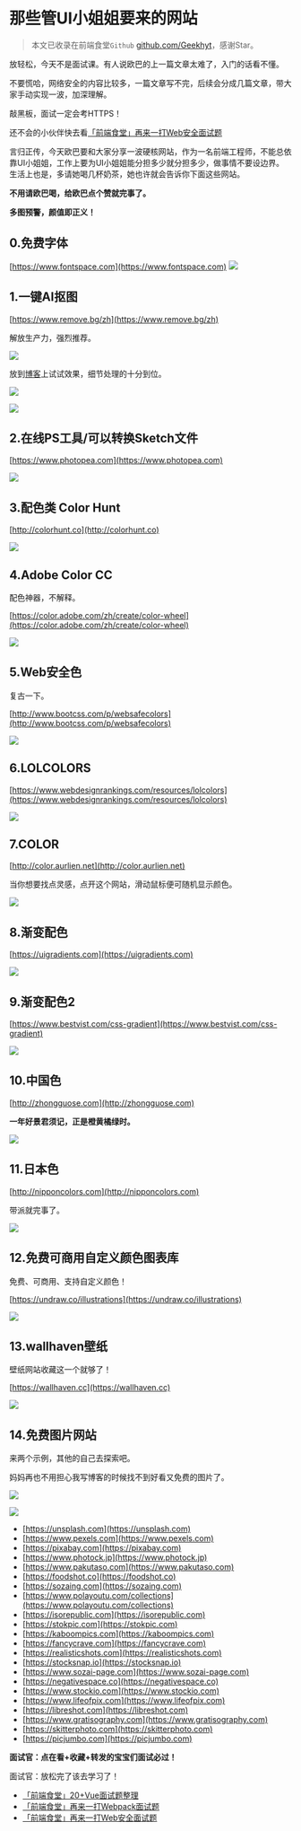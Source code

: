 # 那些管UI小姐姐要来的网站

> 本文已收录在前端食堂`Github` [github.com/Geekhyt](https://github.com/Geekhyt/front-end-canteen/)，感谢Star。

放轻松，今天不是面试课。有人说欧巴的上一篇文章太难了，入门的话看不懂。

不要慌哈，网络安全的内容比较多，一篇文章写不完，后续会分成几篇文章，带大家手动实现一波，加深理解。

敲黑板，面试一定会考HTTPS！

还不会的小伙伴快去看[「前端食堂」再来一打Web安全面试题](https://juejin.im/post/5e78d298f265da576a57a6bc)

言归正传，今天欧巴要和大家分享一波硬核网站，作为一名前端工程师，不能总依靠UI小姐姐，工作上要为UI小姐姐能分担多少就分担多少，做事情不要设边界。生活上也是，多请她喝几杯奶茶，她也许就会告诉你下面这些网站。

**不用请欧巴喝，给欧巴点个赞就完事了。**


**多图预警，颜值即正义！**


## 0.免费字体

[https://www.fontspace.com](https://www.fontspace.com)
![](https://imgkr.cn-bj.ufileos.com/efb7581a-3f18-4392-8310-5eb628b3b075.png)


## 1.一键AI抠图

[https://www.remove.bg/zh](https://www.remove.bg/zh)

解放生产力，强烈推荐。



![](https://imgkr.cn-bj.ufileos.com/411cad98-197d-45eb-be0e-8a8c99940b2a.png)

放到[博客](https://hungryturbo.com/)上试试效果，细节处理的十分到位。

![](https://imgkr.cn-bj.ufileos.com/fdbd4ff9-fccb-45ba-94d2-95f6703cb5d5.png)

![](https://imgkr.cn-bj.ufileos.com/a6caab47-2358-438a-a2b2-bad898da5554.png)




## 2.在线PS工具/可以转换Sketch文件

[https://www.photopea.com](https://www.photopea.com)


![](https://imgkr.cn-bj.ufileos.com/bda40ebf-5923-4a30-a1ed-56daa561343c.png)


## 3.配色类 Color Hunt

[http://colorhunt.co](http://colorhunt.co)

![](https://imgkr.cn-bj.ufileos.com/f32fee6b-0656-4806-aee0-c37b7409b8ea.png)


## 4.Adobe Color CC

配色神器，不解释。

[https://color.adobe.com/zh/create/color-wheel](https://color.adobe.com/zh/create/color-wheel)

![](https://imgkr.cn-bj.ufileos.com/ab04db4c-eaf4-4a24-9b12-90c7c47f08a8.png)


## 5.Web安全色

复古一下。

[http://www.bootcss.com/p/websafecolors](http://www.bootcss.com/p/websafecolors)

![](https://imgkr.cn-bj.ufileos.com/2b6cb300-5f61-4a03-8ddb-f665c3b24672.png)


## 6.LOLCOLORS
[https://www.webdesignrankings.com/resources/lolcolors](https://www.webdesignrankings.com/resources/lolcolors)

![](https://imgkr.cn-bj.ufileos.com/220b3707-30ce-437b-9f8a-07d811f8cead.png)

## 7.COLOR
[http://color.aurlien.net](http://color.aurlien.net)

当你想要找点灵感，点开这个网站，滑动鼠标便可随机显示颜色。

![](https://imgkr.cn-bj.ufileos.com/67d9a0c9-92a1-42fd-8216-e81a1b245622.png)


## 8.渐变配色
[https://uigradients.com](https://uigradients.com)

![](https://imgkr.cn-bj.ufileos.com/3b3d4bb9-3638-44c1-a5f8-bdb9063d3c03.png)


## 9.渐变配色2
[https://www.bestvist.com/css-gradient](https://www.bestvist.com/css-gradient)

![](https://imgkr.cn-bj.ufileos.com/4db0bf7b-6126-4856-89a5-3c35821f7245.png)


## 10.中国色
[http://zhongguose.com](http://zhongguose.com)

**一年好景君须记，正是橙黄橘绿时。**

![](https://imgkr.cn-bj.ufileos.com/08140dfb-563a-4376-a750-e150cb0736ef.png)


## 11.日本色
[http://nipponcolors.com](http://nipponcolors.com)

带派就完事了。

![](https://imgkr.cn-bj.ufileos.com/aefec11e-ad84-40d3-8999-ade6f478b8d8.png)


## 12.免费可商用自定义颜色图表库

免费、可商用、支持自定义颜色！

[https://undraw.co/illustrations](https://undraw.co/illustrations)

![](https://imgkr.cn-bj.ufileos.com/1231653b-635e-472f-b468-0237b0204360.png)


## 13.wallhaven壁纸

壁纸网站收藏这一个就够了！

[https://wallhaven.cc](https://wallhaven.cc)

![](https://imgkr.cn-bj.ufileos.com/ae19e0c8-d8b7-4294-bc24-c9f56e092ead.png)


## 14.免费图片网站

来两个示例，其他的自己去探索吧。

妈妈再也不用担心我写博客的时候找不到好看又免费的图片了。

![](https://imgkr.cn-bj.ufileos.com/e9f47567-a656-47c1-96ad-de2d051cbdd3.png)

![](https://imgkr.cn-bj.ufileos.com/bb4c19ce-35a2-42e4-9a8c-b355d5a0a9c3.png)


- [https://unsplash.com](https://unsplash.com)
- [https://www.pexels.com](https://www.pexels.com)
- [https://pixabay.com](https://pixabay.com)
- [https://www.photock.jp](https://www.photock.jp)
- [https://www.pakutaso.com](https://www.pakutaso.com)
- [https://foodshot.co](https://foodshot.co)
- [https://sozaing.com](https://sozaing.com)
- [https://www.polayoutu.com/collections](https://www.polayoutu.com/collections)
- [https://isorepublic.com](https://isorepublic.com)
- [https://stokpic.com](https://stokpic.com)
- [https://kaboompics.com](https://kaboompics.com)
- [https://fancycrave.com](https://fancycrave.com)
- [https://realisticshots.com](https://realisticshots.com)
- [https://stocksnap.io](https://stocksnap.io)
- [https://www.sozai-page.com](https://www.sozai-page.com)
- [https://negativespace.co](https://negativespace.co)
- [https://www.stockio.com](https://www.stockio.com)
- [https://www.lifeofpix.com](https://www.lifeofpix.com)
- [https://libreshot.com](https://libreshot.com)
- [https://www.gratisography.com](https://www.gratisography.com)
- [https://skitterphoto.com](https://skitterphoto.com)
- [https://picjumbo.com](https://picjumbo.com)


**面试官：点在看+收藏+转发的宝宝们面试必过！**

面试官：放松完了该去学习了！

- [「前端食堂」20+Vue面试题整理](https://juejin.im/post/5e649e3e5188252c06113021)
- [「前端食堂」再来一打Webpack面试题](https://juejin.im/post/5e6f4b4e6fb9a07cd443d4a5)
- [「前端食堂」再来一打Web安全面试题](https://juejin.im/post/5e78d298f265da576a57a6bc)








